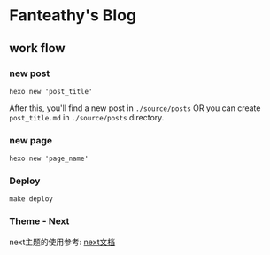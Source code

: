 # Fanteathy's Blog

## work flow

### new post

`hexo new 'post_title'`

After this, you'll find a new post in `./source/posts` OR you can create `post_title.md` in `./source/posts` directory.

### new page

`hexo new 'page_name'`

### Deploy

`make deploy`

### Theme - Next

next主题的使用参考: [next文档](http://theme-next.iissnan.com/)

